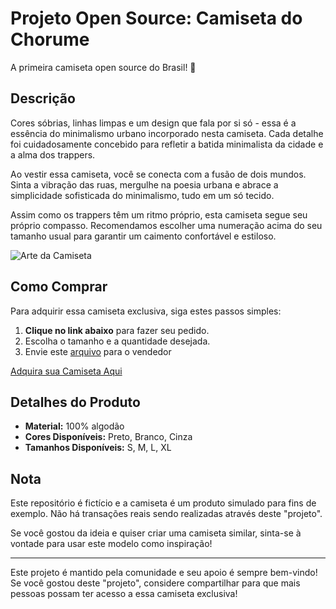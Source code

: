 # Projeto Open Source: Camiseta do Chorume

A primeira camiseta open source do Brasil! 🎉

## Descrição

Cores sóbrias, linhas limpas e um design que fala por si só - essa é a essência do minimalismo urbano incorporado nesta camiseta. Cada detalhe foi cuidadosamente concebido para refletir a batida minimalista da cidade e a alma dos trappers.

Ao vestir essa camiseta, você se conecta com a fusão de dois mundos. Sinta a vibração das ruas, mergulhe na poesia urbana e abrace a simplicidade sofisticada do minimalismo, tudo em um só tecido.

Assim como os trappers têm um ritmo próprio, esta camiseta segue seu próprio compasso. Recomendamos escolher uma numeração acima do seu tamanho usual para garantir um caimento confortável e estiloso.

![Arte da Camiseta](link_para_a_imagem_da_camiseta)

## Como Comprar

Para adquirir essa camiseta exclusiva, siga estes passos simples:

1. **Clique no link abaixo** para fazer seu pedido.
2. Escolha o tamanho e a quantidade desejada.
3. Envie este [arquivo](https://shopee.com.br/Camiseta-Camisa-Personalizada-Estampa-com-Sua-Frase-Aqui-Minha-Frase-Em-Algod%C3%A3o-Penteado-i.324950512.6662860820?xptdk=04cfeaf4-1558-4d92-880f-84dc88b86620) para o vendedor

[Adquira sua Camiseta Aqui](https://shopee.com.br/Camiseta-Camisa-Personalizada-Estampa-com-Sua-Frase-Aqui-Minha-Frase-Em-Algod%C3%A3o-Penteado-i.324950512.6662860820?xptdk=04cfeaf4-1558-4d92-880f-84dc88b86620)

## Detalhes do Produto

- **Material:** 100% algodão
- **Cores Disponíveis:** Preto, Branco, Cinza
- **Tamanhos Disponíveis:** S, M, L, XL

## Nota

Este repositório é fictício e a camiseta é um produto simulado para fins de exemplo. Não há transações reais sendo realizadas através deste "projeto".

Se você gostou da ideia e quiser criar uma camiseta similar, sinta-se à vontade para usar este modelo como inspiração!

---

Este projeto é mantido pela comunidade e seu apoio é sempre bem-vindo! Se você gostou deste "projeto", considere compartilhar para que mais pessoas possam ter acesso a essa camiseta exclusiva!
